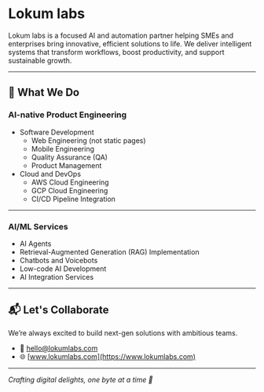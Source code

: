 # Lokum labs

Lokum labs is a focused AI and automation partner helping SMEs and enterprises bring innovative, efficient solutions to life. We deliver intelligent systems that transform workflows, boost productivity, and support sustainable growth.

---

## 🚀 What We Do

### **AI-native Product Engineering**

- Software Development
  - Web Engineering (not static pages)
  - Mobile Engineering
  - Quality Assurance (QA)
  - Product Management
- Cloud and DevOps
  - AWS Cloud Engineering
  - GCP Cloud Engineering
  - CI/CD Pipeline Integration
---

### **AI/ML Services**

- AI Agents
- Retrieval-Augmented Generation (RAG) Implementation
- Chatbots and Voicebots
- Low-code AI Development
- AI Integration Services

---

## 📬 Let's Collaborate

We’re always excited to build next-gen solutions with ambitious teams.

- 📧 hello@lokumlabs.com
- 🌐 [www.lokumlabs.com](https://www.lokumlabs.com)

---

*Crafting digital delights, one byte at a time 🍬*

